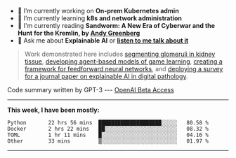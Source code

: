 - 🔭 I’m currently working on **On-prem Kubernetes admin**
- 🌱 I’m currently learning **k8s and network administration**
- 📖 I'm currently reading **Sandworm: A New Era of Cyberwar and the Hunt for the Kremlin, by [Andy Greenberg](https://andygreenberg.net/)**
- 💬 Ask me about **Explainable AI** or **[listen to me talk about it](https://www.empaia.org/academy-2-3)**

> Work demonstrated here includes [segmenting glomeruli in kidney tissue](https://github.com/theodore-evans/glomeruli-segmentation), [developing agent-based models of game learning](https://github.com/theodore-evans/k-level-reasoning), [creating a framework for feedforward neural networks](https://github.com/theodore-evans/feedforward-neural-network), and [deploying a survey for a journal paper on explainable AI in digital pathology](https://github.com/theodore-evans/xai-in-digital-pathology). 

Code summary written by GPT-3 --- [OpenAI Beta Access](https://beta.openai.com/)

-------

**This week, I have been mostly:**
<!--START_SECTION:waka-->

```text
Python       22 hrs 56 mins  ████████████████████░░░░░   80.58 %
Docker       2 hrs 22 mins   ██░░░░░░░░░░░░░░░░░░░░░░░   08.32 %
TOML         1 hr 11 mins    █░░░░░░░░░░░░░░░░░░░░░░░░   04.16 %
Other        33 mins         ▒░░░░░░░░░░░░░░░░░░░░░░░░   01.97 %
```

<!--END_SECTION:waka-->

-------
